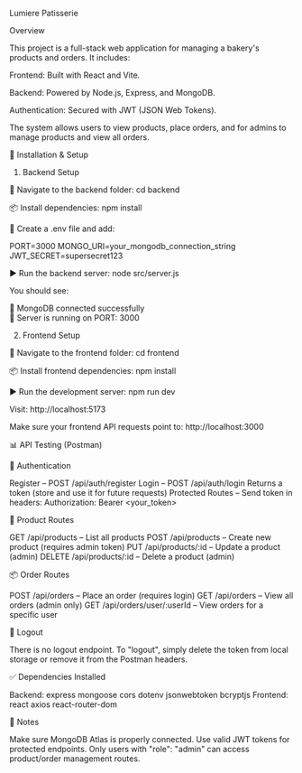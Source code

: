 Lumiere Patisserie

Overview

This project is a full-stack web application for managing a bakery's products and orders. It includes:

Frontend: Built with React and Vite.

Backend: Powered by Node.js, Express, and MongoDB.

Authentication: Secured with JWT (JSON Web Tokens).

The system allows users to view products, place orders, and for admins to manage products and view all orders.

🔧 Installation & Setup

1. Backend Setup

📁 Navigate to the backend folder:
cd backend

📦 Install dependencies:
npm install

🔐 Create a .env file and add:

PORT=3000
MONGO_URI=your_mongodb_connection_string
JWT_SECRET=supersecret123

▶️ Run the backend server:
node src/server.js

You should see:

📅 MongoDB connected successfully  
📅 Server is running on PORT: 3000

2. Frontend Setup

📁 Navigate to the frontend folder:
cd frontend

📦 Install frontend dependencies:
npm install

▶️ Run the development server:
npm run dev

Visit: http://localhost:5173

Make sure your frontend API requests point to: http://localhost:3000

📊 API Testing (Postman)

📝 Authentication

Register – POST /api/auth/register
Login – POST /api/auth/login
Returns a token (store and use it for future requests)
Protected Routes – Send token in headers:
Authorization: Bearer <your_token>

🍞 Product Routes

GET /api/products – List all products
POST /api/products – Create new product (requires admin token)
PUT /api/products/:id – Update a product (admin)
DELETE /api/products/:id – Delete a product (admin)

📦 Order Routes

POST /api/orders – Place an order (requires login)
GET /api/orders – View all orders (admin only)
GET /api/orders/user/:userId – View orders for a specific user

🚪 Logout

There is no logout endpoint. To "logout", simply delete the token from local storage or remove it from the Postman headers.

✅ Dependencies Installed

Backend:
express
mongoose
cors
dotenv
jsonwebtoken
bcryptjs
Frontend:
react
axios
react-router-dom

📌 Notes

Make sure MongoDB Atlas is properly connected.
Use valid JWT tokens for protected endpoints.
Only users with "role": "admin" can access product/order management routes.